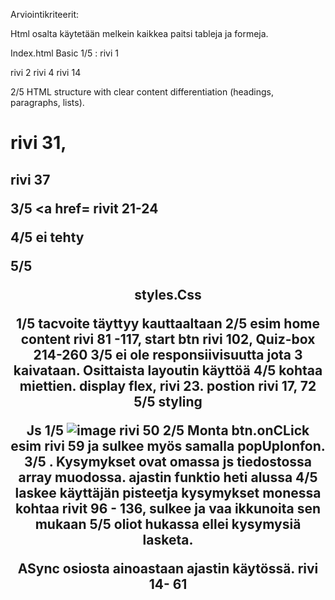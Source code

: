 Arviointikriteerit:

Html osalta käytetään melkein kaikkea paitsi tableja ja formeja. 

Index.html
Basic 1/5 : <!DOCTYPE html>  rivi 1
<html> rivi 2
<head> rivi 4
<body> rivi 14

2/5 HTML structure with clear content differentiation (headings, paragraphs, lists).
<H1> rivi 31, <h2>rivi 37

3/5
<a href= rivit 21-24
<link href font rivi 5 />
<link style rivi 10 />

4/5
ei tehty

5/5
<header rivi 17 
<nav rivi 20
<section rivi 29
<divejä useita



styles.Css 

1/5 tacvoite täyttyy kauttaaltaan
2/5 esim home content rivi 81 -117, start btn rivi 102, Quiz-box 214-260
3/5 ei ole responsiivisuutta jota 3 kaivataan. 
Osittaista layoutin käyttöä 4/5 kohtaa miettien. display flex, rivi 23. postion rivi 17, 72
5/5 styling


Js
1/5 ![image](https://github.com/Otsall/Webohjelmointi/assets/127836033/6177dbef-814b-4ab3-8837-f81c40f6c313) rivi 50
2/5 Monta btn.onCLick esim rivi 59 ja sulkee myös samalla popUpIonfon.
3/5 . Kysymykset ovat omassa js tiedostossa array muodossa. ajastin funktio heti alussa
4/5 laskee käyttäjän pisteetja kysymykset monessa kohtaa rivit 96 - 136, sulkee ja vaa ikkunoita sen mukaan
5/5 oliot hukassa ellei kysymysiä lasketa.

ASync osiosta ainoastaan ajastin käytössä.
rivi 14- 61
